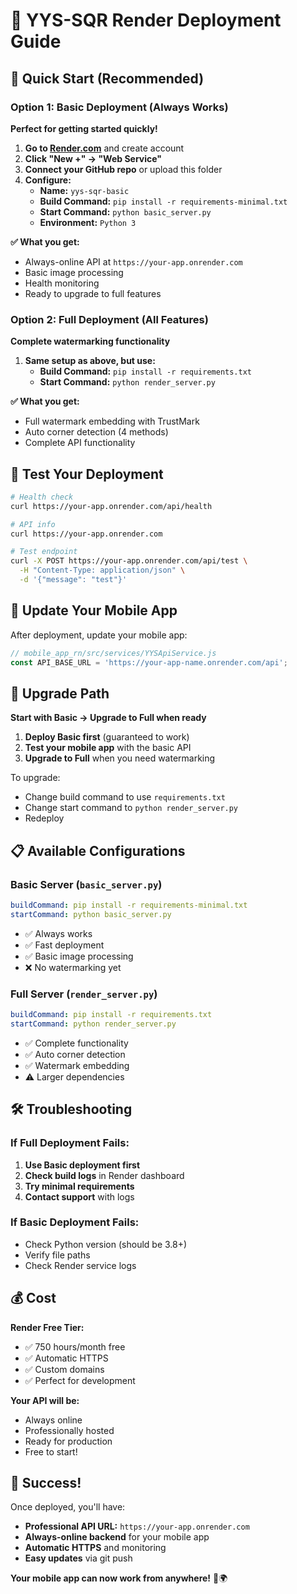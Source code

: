 # 🚀 YYS-SQR Render Deployment Guide

## 🎯 Quick Start (Recommended)

### Option 1: Basic Deployment (Always Works)
**Perfect for getting started quickly!**

1. **Go to [Render.com](https://render.com)** and create account
2. **Click "New +" → "Web Service"**
3. **Connect your GitHub repo** or upload this folder
4. **Configure:**
   - **Name:** `yys-sqr-basic`
   - **Build Command:** `pip install -r requirements-minimal.txt`
   - **Start Command:** `python basic_server.py`
   - **Environment:** `Python 3`

**✅ What you get:**
- Always-online API at `https://your-app.onrender.com`
- Basic image processing
- Health monitoring
- Ready to upgrade to full features

### Option 2: Full Deployment (All Features)
**Complete watermarking functionality**

1. **Same setup as above, but use:**
   - **Build Command:** `pip install -r requirements.txt`
   - **Start Command:** `python render_server.py`

**✅ What you get:**
- Full watermark embedding with TrustMark
- Auto corner detection (4 methods)
- Complete API functionality

## 🧪 Test Your Deployment

```bash
# Health check
curl https://your-app.onrender.com/api/health

# API info
curl https://your-app.onrender.com

# Test endpoint
curl -X POST https://your-app.onrender.com/api/test \
  -H "Content-Type: application/json" \
  -d '{"message": "test"}'
```

## 📱 Update Your Mobile App

After deployment, update your mobile app:

```javascript
// mobile_app_rn/src/services/YYSApiService.js
const API_BASE_URL = 'https://your-app-name.onrender.com/api';
```

## 🔄 Upgrade Path

**Start with Basic → Upgrade to Full when ready**

1. **Deploy Basic first** (guaranteed to work)
2. **Test your mobile app** with the basic API
3. **Upgrade to Full** when you need watermarking

To upgrade:
- Change build command to use `requirements.txt`
- Change start command to `python render_server.py`
- Redeploy

## 📋 Available Configurations

### Basic Server (`basic_server.py`)
```yaml
buildCommand: pip install -r requirements-minimal.txt
startCommand: python basic_server.py
```
- ✅ Always works
- ✅ Fast deployment
- ✅ Basic image processing
- ❌ No watermarking yet

### Full Server (`render_server.py`)
```yaml
buildCommand: pip install -r requirements.txt
startCommand: python render_server.py
```
- ✅ Complete functionality
- ✅ Auto corner detection
- ✅ Watermark embedding
- ⚠️  Larger dependencies

## 🛠 Troubleshooting

### If Full Deployment Fails:
1. **Use Basic deployment first**
2. **Check build logs** in Render dashboard
3. **Try minimal requirements**
4. **Contact support** with logs

### If Basic Deployment Fails:
- Check Python version (should be 3.8+)
- Verify file paths
- Check Render service logs

## 💰 Cost

**Render Free Tier:**
- ✅ 750 hours/month free
- ✅ Automatic HTTPS
- ✅ Custom domains
- ✅ Perfect for development

**Your API will be:**
- Always online
- Professionally hosted
- Ready for production
- Free to start!

## 🎉 Success!

Once deployed, you'll have:
- **Professional API URL:** `https://your-app.onrender.com`
- **Always-online backend** for your mobile app
- **Automatic HTTPS** and monitoring
- **Easy updates** via git push

**Your mobile app can now work from anywhere!** 📱🌍